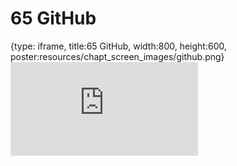 # 65 GitHub
 
{type: iframe, title:65 GitHub, width:800, height:600, poster:resources/chapt_screen_images/github.png}
![](https://datatrail-jhu.github.io/DataTrail/no_toc/github.html)
 

 
